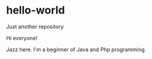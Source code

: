 # hello-world
Just another repository

Hi everyone!

Jazz here. I'm a beginner of Java and Php programming.
